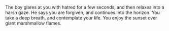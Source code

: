 The boy glares at you with hatred for a few seconds, and then relaxes into a harsh gaze.  He says you are forgiven, and continues into the horizon.  You take a deep breath, and contemplate your life. You enjoy the sunset over giant marshmallow flames. 